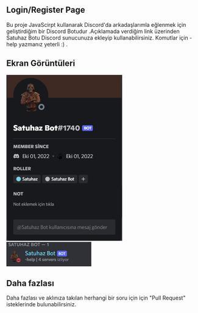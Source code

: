 ## Login/Register Page

Bu proje JavaScirpt kullanarak Discord'da arkadaşlarımla eğlenmek için geliştirdiğim bir Discord Botudur .Açıklamada verdiğim link üzerinden Satuhaz Botu Discord sunucunuza ekleyip kullanabilirsiniz. Komutlar için -help yazmanız yeterli :) .

## Ekran Görüntüleri

<div>
<img src="https://github.com/ahmetenesbahar/discord-bot-satuhaz/blob/main/screenshots/Satuhaz%20Bot.png">
<br>
<img src="https://github.com/ahmetenesbahar/discord-bot-satuhaz/blob/main/screenshots/Satuhaz%20Bot(1).png">
</div>

## Daha fazlası

Daha fazlası ve aklınıza takılan herhangi bir soru için için "Pull Request" isteklerinde bulunabilirsiniz.
